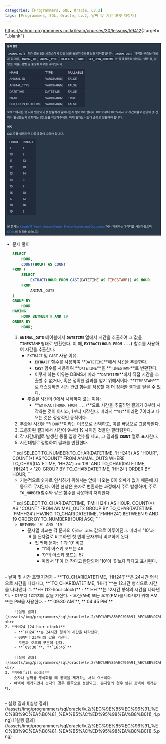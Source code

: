 ```yaml
---
categories: [Programmers, SQL, Oracle, Lv.2]
tags: [Programmers, SQL, Oracle, Lv.2, 날짜 및 시간 포맷 지정자]
---
```


<https://school.programmers.co.kr/learn/courses/30/lessons/59412>{:target="_blank"}

![문제](/assets/img/programmers/sql/oracle/lv.2/%EC%9E%85%EC%96%91_%EC%8B%9C%EA%B0%81_%EA%B5%AC%ED%95%98%EA%B8%B0(1)_1.png)

- 문제 풀이
    
    ```sql
    SELECT 
        HOUR, 
        COUNT(HOUR) AS COUNT
    FROM (
        SELECT 
            EXTRACT(HOUR FROM CAST(DATETIME AS TIMESTAMP)) AS HOUR
        FROM 
            ANIMAL_OUTS
    ) 
    GROUP BY 
        HOUR
    HAVING 
        HOUR BETWEEN 9 AND 19
    ORDER BY 
        HOUR;
    ```
    
    1. **`ANIMAL_OUTS`** 테이블에서 **`DATETIME`** 열에서 시간을 추출하여 그 값을 **`TIMESTAMP`** 형태로 변환한다. 이 때, **`EXTRACT(HOUR FROM ...)`** 함수를 사용하여 시간을 추출한다.
        - `EXTRACT` 및 `CAST` 사용 이유:
            - **`EXTRACT`** 함수를 사용하여 **`DATETIME`**에서 시간을 추출한다.
            - **`CAST`** 함수를 사용하여 **`DATETIME`**을 **`TIMESTAMP`**로 변환한다.
            - 이렇게 하는 이유는 DBMS에 따라 **`DATETIME`**에서 직접 시간을 추출할 수 없거나, 혹은 정확한 결과를 얻기 위해서이다. **`TIMESTAMP`**로 캐스팅하면 시간 관련 함수를 적용할 때 더 정확한 결과를 얻을 수 있다.
        - 추출된 시간이 0에서 시작하지 않는 이유:
            - **`EXTRACT(HOUR FROM ...)`**으로 시간을 추출하면 결과가 0부터 시작하는 것이 아니라, 1부터 시작한다. 따라서 **`07`**이라면 7이라고 나오는 것은 정상적인 동작이다.
    2. 추출된 시간을 **`HOUR`**이라는 이름으로 선택하고, 이를 바탕으로 그룹화한다.
    3. 그룹화된 결과에서 시간이 9부터 19 사이인 것들만 필터링한다.
    4. 각 시간대별로 발생한 동물 입양 건수를 세고, 그 결과를 **`COUNT`** 열로 표시한다.
    5. 시간대별로 정렬하여 결과를 반환한다.
    

  <br>
    ```sql
    SELECT TO_NUMBER(TO_CHAR(DATETIME, 'HH24')) AS "HOUR", COUNT(*) AS "COUNT"
    FROM ANIMAL_OUTS
    WHERE TO_CHAR(DATETIME, 'HH24') >= '09' AND TO_CHAR(DATETIME, 'HH24') < '20'
    GROUP BY TO_CHAR(DATETIME, 'HH24')
    ORDER BY HOUR;
    ```
    
    - 기본적으로 숫자로 인식하기 위해서는 앞에 나오는 0이 의미가 없기 때문에 자동으로 무시된다. 이런 현상은 숫자로 변환하는 과정에서 주로 발생하며, 주로 **`TO_NUMBER`** 함수와 같은 함수를 사용하여 처리한다.


  <br>    
    ```sql
    SELECT TO_CHAR(DATETIME, 'FMHH24') AS HOUR, COUNT(*) AS "COUNT"
    FROM ANIMAL_OUTS
    GROUP BY TO_CHAR(DATETIME, 'FMHH24')
    HAVING TO_CHAR(DATETIME, 'FMHH24') BETWEEN 9 AND 19
    ORDER BY TO_NUMBER(HOUR) ASC;
    ```
    
    - `BETWEEN '9' AND '19'`
        - 문자열 비교는 각 문자의 아스키 코드 값으로 이루어진다. 따라서 '10'과 '9'를 문자열로 비교하면 첫 번째 문자부터 비교하게 된다.
            - 첫 번째 문자: '1'과 '9' 비교
                - '1'의 아스키 코드는 49
                - '9'의 아스키 코드는 57
                - 따라서 '1'이 더 작다고 판단되어 '10'이 '9'보다 작다고 표시된다.


<br>
- 날짜 및 시간 포맷 지정자
    - **`TO_CHAR(DATETIME, 'HH24')`**은 24시간 형식으로 시간을 나타내고, **`TO_CHAR(DATETIME, 'HH')`**는 12시간 형식으로 시간을 나타낸다.
    1. **HH (12-hour clock)**
        - **`HH`**는 12시간 형식의 시간을 나타낸다.
        - 01부터 12까지의 값을 가진다.
        - 오전(AM) 또는 오후(PM)를 나타내기 위해 AM 또는 PM을 사용한다.
        - **`09:30 AM`**, **`04:45 PM`**
        
        ![실행 결과](/assets/img/programmers/sql/oracle/lv.2/%EC%9E%85%EC%96%91_%EC%8B%9C%EA%B0%81_%EA%B5%AC%ED%95%98%EA%B8%B0(1)_2.png)
    <br>    
    2. **HH24 (24-hour clock)**
        - **`HH24`**는 24시간 형식의 시간을 나타낸다.
        - 00부터 23까지의 값을 가진다.
        - 오전과 오후의 구분이 없다.
        - **`09:30`**, **`16:45`**
        
        ![실행 결과](/assets/img/programmers/sql/oracle/lv.2/%EC%9E%85%EC%96%91_%EC%8B%9C%EA%B0%81_%EA%B5%AC%ED%95%98%EA%B8%B0(1)_3.png)  
    <br>
    3. **FM(fill mode)**
      - 숫자나 날짜를 형식화할 때 공백을 제거하는 서식 요소이다.
      - 여백이 제거되면서 숫자의 경우 왼쪽으로 정렬되고, 문자열의 경우 앞뒤 공백이 제거된다.

<br>
- 실행 결과
![실행 결과](/assets/img/programmers/sql/oracle/lv.2/%EC%9E%85%EC%96%91_%EC%8B%9C%EA%B0%81_%EA%B5%AC%ED%95%98%EA%B8%B0(1)_4.png)
![실행 결과](/assets/img/programmers/sql/oracle/lv.2/%EC%9E%85%EC%96%91_%EC%8B%9C%EA%B0%81_%EA%B5%AC%ED%95%98%EA%B8%B0(1)_5.png)
